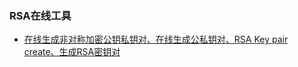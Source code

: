 ### RSA在线工具
- [在线生成非对称加密公钥私钥对、在线生成公私钥对、RSA Key pair create、生成RSA密钥对](http://web.chacuo.net/netrsakeypair)